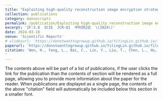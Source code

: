 ```yaml
---
title: "Exploiting high-quality reconstruction image encryption strategy by optimized orthogonal compressive sensing"
collection: publications
category: manuscripts
permalink: /publication/Exploiting high-quality reconstruction image encryption strategy by optimized orthogonal compressive sensing
excerpt: 'IF:3.8  SCIE  JCR-Q1  中科院2区  \(2024\)'
date: 2024-03-18
venue: 'Scientific Reports'
# slidesurl: 'https://donotwanttogrowup.github.io/YitingLin.github.io/files/slides1.pdf'
paperurl: 'https://donotwanttogrowup.github.io/YitingLin.github.io/files/Exploiting high-quality reconstruction image encryption strategy by optimized orthogonal compressive sensing.pdf'
citation: 'Wen, H., Yang, L., Bai, C., Lin, Y., Liu, T., Chen, L., Hu, Y., & He, D. (2024). Exploiting high-quality reconstruction image encryption strategy by optimized orthogonal compressive sensing. In Scientific Reports (Vol. 14, Issue 1). Springer Science and Business Media LLC. https://doi.org/10.1038/s41598-024-59277-z
'
---
```


The contents above will be part of a list of publications, if the user clicks the link for the publication than the contents of section will be rendered as a full page, allowing you to provide more information about the paper for the reader. When publications are displayed as a single page, the contents of the above "citation" field will automatically be included below this section in a smaller font.